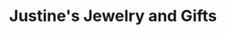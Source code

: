 ---
title: "Justine's Jewelry and Gifts"
url: /cavalier/justines-jewelry-and-gifts/
shop: jewelry
---